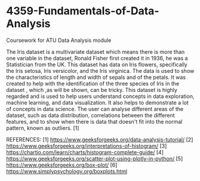 # 4359-Fundamentals-of-Data-Analysis
Coursework for ATU Data Analysis module

The Iris dataset is a multivariate dataset which means there is more than one variable in the dataset, Ronald Fisher first created it in 1936, he was a Statistician from the UK. This dataset has data on Iris flowers, specifically the Iris setosa, Iris versicolor, and the Iris virginica. The data is used to show the characteristics of length and width of sepals and of the petals. It was created to help with the identification of the three species of Iris in the dataset , which ,as will be shown, can be tricky.
This dataset is highly regarded and is used to help users understand concepts in data exploration, machine learning, and data visualization. It also helps to demonstrate a lot of concepts in data science. The user can analyse different areas of the dataset, such as data distribution, correlations between the different features, and to show when there is data that doesn't fit into the normal pattern, known as outliers. [1]




REFERENCES: [1] https://www.geeksforgeeks.org/data-analysis-tutorial/
[2] https://www.geeksforgeeks.org/interpretations-of-histogram/
[3] https://chartio.com/learn/charts/histogram-complete-guide/
[4] https://www.geeksforgeeks.org/scatter-plot-using-plotly-in-python/
[5] https://www.geeksforgeeks.org/box-plot/
[6] https://www.simplypsychology.org/boxplots.html


